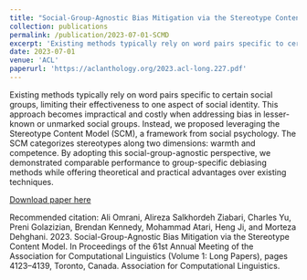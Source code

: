 ```yaml
---
title: "Social-Group-Agnostic Bias Mitigation via the Stereotype Content Model"
collection: publications
permalink: /publication/2023-07-01-SCMD
excerpt: 'Existing methods typically rely on word pairs specific to certain social groups, limiting their effectiveness to one aspect of social identity. This approach becomes impractical and costly when addressing bias in lesser-known or unmarked social groups. Instead, we proposed leveraging the Stereotype Content Model (SCM), a framework from social psychology. The SCM categorizes stereotypes along two dimensions: warmth and competence. By adopting this social-group-agnostic perspective, we demonstrated comparable performance to group-specific debiasing methods while offering theoretical and practical advantages over existing techniques.'
date: 2023-07-01
venue: 'ACL'
paperurl: 'https://aclanthology.org/2023.acl-long.227.pdf'
---
```

Existing methods typically rely on word pairs specific to certain social groups, limiting their effectiveness to one aspect of social identity. This approach becomes impractical and costly when addressing bias in lesser-known or unmarked social groups. Instead, we proposed leveraging the Stereotype Content Model (SCM), a framework from social psychology. The SCM categorizes stereotypes along two dimensions: warmth and competence. By adopting this social-group-agnostic perspective, we demonstrated comparable performance to group-specific debiasing methods while offering theoretical and practical advantages over existing techniques.

[Download paper here](https://aclanthology.org/2023.acl-long.227.pdf)

Recommended citation: Ali Omrani, Alireza Salkhordeh Ziabari, Charles Yu, Preni Golazizian, Brendan Kennedy, Mohammad Atari, Heng Ji, and Morteza Dehghani. 2023. Social-Group-Agnostic Bias Mitigation via the Stereotype Content Model. In Proceedings of the 61st Annual Meeting of the Association for Computational Linguistics (Volume 1: Long Papers), pages 4123–4139, Toronto, Canada. Association for Computational Linguistics.
